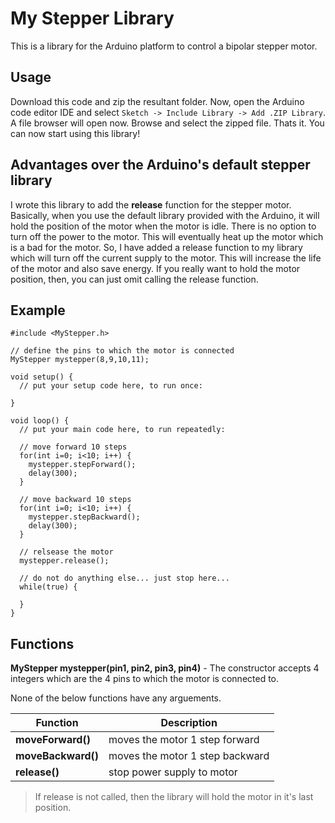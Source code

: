 # My Stepper Library
This is a library for the Arduino platform to control a bipolar stepper motor.

## Usage

Download this code and zip the resultant folder. Now, open the Arduino code editor IDE and select ```Sketch -> Include Library -> Add .ZIP Library```. A file browser will open now. Browse and select the zipped file.
Thats it. You can now start using this library!

## Advantages over the Arduino's default stepper library
I wrote this library to add the **release** function for the stepper motor. Basically, when you use the default library provided with the Arduino, it will hold the position of the motor when the motor is idle. There is no option to turn off the power to the motor. This will eventually heat up the motor which is a bad for the motor. So, I have added a release function to my library which will turn off the current supply  to the motor. This will increase the life of the motor and also save energy. If you really want to hold the motor position, then, you can just omit calling the release function.

## Example
```arduino
#include <MyStepper.h>

// define the pins to which the motor is connected
MyStepper mystepper(8,9,10,11);

void setup() {
  // put your setup code here, to run once:
  
}

void loop() {
  // put your main code here, to run repeatedly:

  // move forward 10 steps
  for(int i=0; i<10; i++) {
    mystepper.stepForward();
    delay(300);
  }

  // move backward 10 steps
  for(int i=0; i<10; i++) {
    mystepper.stepBackward();
    delay(300);
  }

  // relsease the motor
  mystepper.release();

  // do not do anything else... just stop here...
  while(true) {
    
  }
}
```

## Functions
**MyStepper mystepper(pin1, pin2, pin3, pin4)** - The constructor accepts 4 integers which are the 4 pins to which the motor is connected to.

None of the below functions have any arguements.

|Function|Description|
|---|---|
|**moveForward()**|moves the motor 1 step forward|
|**moveBackward()**|moves the motor 1 step backward|
|**release()**|stop power supply to motor|

> If release is not called, then the library will hold the motor in it's last position.
